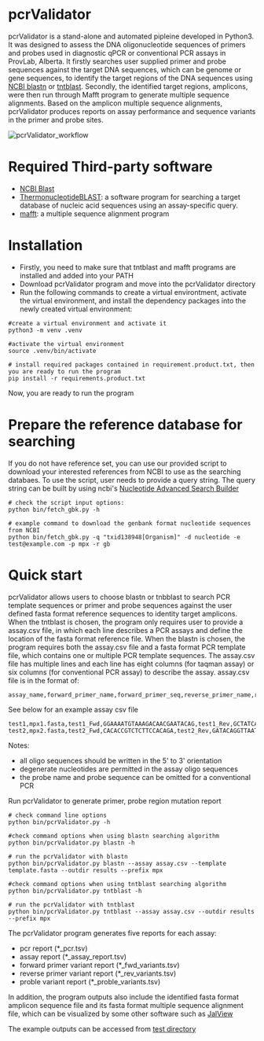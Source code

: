 # pcrValidator
pcrValidator is a stand-alone and automated pipleine developed in Python3. It was designed to assess the DNA oligonucleotide sequences of primers and probes used in diagnostic qPCR or conventional PCR assays in ProvLab, Alberta. It firstly searches user supplied primer and probe sequences against the target DNA sequences, which can be genome or gene sequences, to identify the target regions of the DNA sequences using [NCBI blastn](https://blast.ncbi.nlm.nih.gov/Blast.cgi?CMD=Web&PAGE_TYPE=BlastDocs&DOC_TYPE=Download) or [tntblast](https://public.lanl.gov/jgans/tntblast/tntblast_doc.html). Secondly, the identified target regions, amplicons, were then run through Mafft program to generate multiple sequence alignments. Based on the amplicon multiple sequence alignments, pcrValidator produces reports on assay performance and sequence variants in the primer and probe sites.

![pcrValidator_workflow](https://user-images.githubusercontent.com/52679027/195948105-6a33905b-d329-4fd2-ab01-96d460a7ab43.png)

# Required Third-party software
* [NCBI Blast](https://blast.ncbi.nlm.nih.gov/Blast.cgi?CMD=Web&PAGE_TYPE=BlastDocs&DOC_TYPE=Download)
* [ThermonucleotideBLAST](https://github.com/jgans/thermonucleotideBLAST): a software program for searching a target database of nucleic acid sequences using an assay-specific query.
* [mafft](https://mafft.cbrc.jp/alignment/software/): a multiple sequence alignment program

# Installation

* Firstly, you need to make sure that tntblast and mafft programs are installed and added into your PATH
* Download pcrValidator program and move into the pcrValidator directory
* Run the following commands to create a virtual environtment, activate the virtual environment, and install the dependency packages into the newly created virtual environment:

```
#create a virtual environment and activate it
python3 -m venv .venv

#activate the virtual environment
source .venv/bin/activate

# install required packages contained in requirement.product.txt, then you are ready to run the program
pip install -r requirements.product.txt
```

Now, you are ready to run the program

# Prepare the reference database for searching

If you do not have reference set, you can use our provided script to download your interested references from NCBI to use as the searching databaes. To use the script, user needs to provide a query string. The query string can be built by using ncbi's [Nucleotide Advanced Search Builder](https://www.ncbi.nlm.nih.gov/nuccore/advanced/)

```
# check the script input options:
python bin/fetch_gbk.py -h

# example command to download the genbank format nucleotide sequences from NCBI
python bin/fetch_gbk.py -q "txid138948[Organism]" -d nucleotide -e test@example.com -p mpx -r gb 
```

# Quick start
 pcrValidator allows users to choose blastn or tnbblast to search PCR template sequences or primer and probe sequences against the user defined fasta format reference sequences to identity target amplicons. When the tntblast is chosen, the program only requires user to provide a assay.csv file, in which each line describes a PCR assays and define the location of the fasta format reference file. When the blastn is chosen, the program requires both the assay.csv file and a fasta format PCR template file, which contains one or multiple PCR template sequences. The assay.csv file has multiple lines and each line has eight columns (for taqman assay) or six columns (for conventional PCR assay) to describe the assay. assay.csv file is in the format of:
 
 ```
 assay_name,forward_primer_name,forward_primer_seq,reverse_primer_name,reverse_primer_seq,probe_name,probe_seq 
```

See below for an example assay csv file

```
test1,mpx1.fasta,test1_Fwd,GGAAAATGTAAAGACAACGAATACAG,test1_Rev,GCTATCACATAATCTGGAAGCGTA,test1_Probe,AAGCCGTAATCTATGTTGTCTATCGTGTCC
test2,mpx2.fasta,test2_Fwd,CACACCGTCTCTTCCACAGA,test2_Rev,GATACAGGTTAATTTCCACATCG,test2_Probe,AACCCGTCGTAACCAGCAATACATTT
```

Notes:

* all oligo sequences should be written in the 5' to 3' orientation
* degenerate nucleotides are permitted in the assay oligo sequences
* the probe name and probe sequence can be omitted for a conventional PCR


Run pcrValidator to generate primer, probe region mutation report

```
# check command line options
python bin/pcrValidator.py -h

#check command options when using blastn searching algorithm
python bin/pcrValidator.py blastn -h

# run the pcrValidator with blastn 
python bin/pcrValidator.py blastn --assay assay.csv --template template.fasta --outdir results --prefix mpx

#check command options when using tntblast searching algorithm
python bin/pcrValidator.py tntblast -h

# run the pcrValidator with tntblast 
python bin/pcrValidator.py tntblast --assay assay.csv --outdir results --prefix mpx

```

The pcrValidator program generates five reports for each assay:

* pcr report (*_pcr.tsv)
* assay report (*_assay_report.tsv)
* forward primer variant report (*_fwd_variants.tsv)
* reverse primer variant report (*_rev_variants.tsv)
* proble variant report (*_proble_variants.tsv)

In addition, the program outputs also include the identified fasta format amplicon sequence file and its fasta format multiple sequence alignment file, which can be visualized by some other software such as [JalView](https://www.jalview.org/)

The example outputs can be accessed from [test directory](https://github.com/xiaoli-dong/pcrValidator/tree/main/test)

